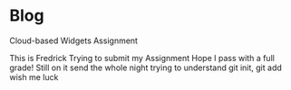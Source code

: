 # Blog
Cloud-based Widgets Assignment 

This is Fredrick 
Trying to submit my Assignment
Hope I pass with a full grade!
Still on it send the whole night trying to understand git init, git add wish me luck
